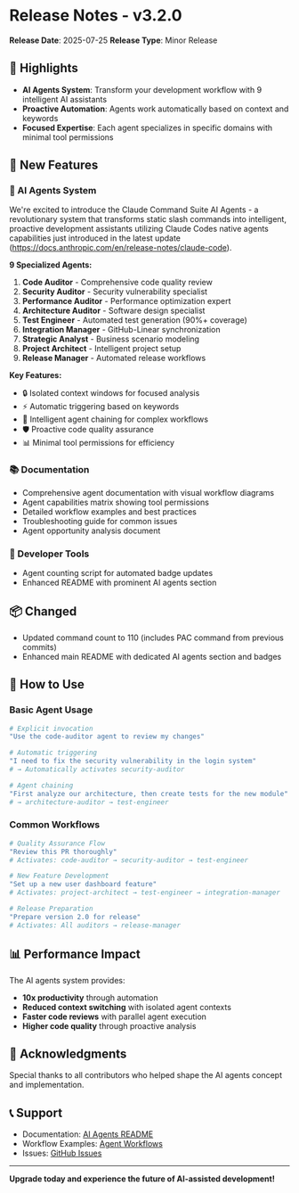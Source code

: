 # Release Notes - v3.2.0

**Release Date**: 2025-07-25
**Release Type**: Minor Release

## 🎉 Highlights

- **AI Agents System**: Transform your development workflow with 9 intelligent AI assistants
- **Proactive Automation**: Agents work automatically based on context and keywords
- **Focused Expertise**: Each agent specializes in specific domains with minimal tool permissions

## 🚀 New Features

### 🤖 AI Agents System

We're excited to introduce the Claude Command Suite AI Agents - a revolutionary system that transforms static slash commands into intelligent, proactive development assistants utilizing Claude Codes native agents capabilities just introduced in the latest update (https://docs.anthropic.com/en/release-notes/claude-code).

**9 Specialized Agents:**

1. **Code Auditor** - Comprehensive code quality review
2. **Security Auditor** - Security vulnerability specialist
3. **Performance Auditor** - Performance optimization expert
4. **Architecture Auditor** - Software design specialist
5. **Test Engineer** - Automated test generation (90%+ coverage)
6. **Integration Manager** - GitHub-Linear synchronization
7. **Strategic Analyst** - Business scenario modeling
8. **Project Architect** - Intelligent project setup
9. **Release Manager** - Automated release workflows

**Key Features:**
- 🔒 Isolated context windows for focused analysis
- ⚡ Automatic triggering based on keywords
- 🔄 Intelligent agent chaining for complex workflows
- 🛡️ Proactive code quality assurance
- 📊 Minimal tool permissions for efficiency

### 📚 Documentation

- Comprehensive agent documentation with visual workflow diagrams
- Agent capabilities matrix showing tool permissions
- Detailed workflow examples and best practices
- Troubleshooting guide for common issues
- Agent opportunity analysis document

### 🔧 Developer Tools

- Agent counting script for automated badge updates
- Enhanced README with prominent AI agents section

## 📦 Changed

- Updated command count to 110 (includes PAC command from previous commits)
- Enhanced main README with dedicated AI agents section and badges

## 🔧 How to Use

### Basic Agent Usage

```bash
# Explicit invocation
"Use the code-auditor agent to review my changes"

# Automatic triggering
"I need to fix the security vulnerability in the login system"
# → Automatically activates security-auditor

# Agent chaining
"First analyze our architecture, then create tests for the new module"
# → architecture-auditor → test-engineer
```

### Common Workflows

```bash
# Quality Assurance Flow
"Review this PR thoroughly"
# Activates: code-auditor → security-auditor → test-engineer

# New Feature Development
"Set up a new user dashboard feature"
# Activates: project-architect → test-engineer → integration-manager

# Release Preparation
"Prepare version 2.0 for release"
# Activates: All auditors → release-manager
```

## 📊 Performance Impact

The AI agents system provides:
- **10x productivity** through automation
- **Reduced context switching** with isolated agent contexts
- **Faster code reviews** with parallel agent execution
- **Higher code quality** through proactive analysis

## 🙏 Acknowledgments

Special thanks to all contributors who helped shape the AI agents concept and implementation.

## 📞 Support

- Documentation: [AI Agents README](.claude/agents/README.md)
- Workflow Examples: [Agent Workflows](.claude/agents/WORKFLOW_EXAMPLES.md)
- Issues: [GitHub Issues](https://github.com/qdhenry/Claude-Command-Suite/issues)

---

**Upgrade today and experience the future of AI-assisted development!**
